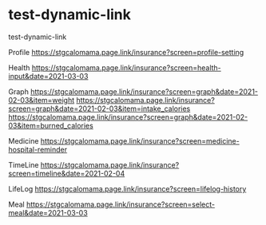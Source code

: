 # test-dynamic-link
test-dynamic-link


Profile
https://stgcalomama.page.link/insurance?screen=profile-setting

Health
https://stgcalomama.page.link/insurance?screen=health-input&date=2021-03-03

Graph
https://stgcalomama.page.link/insurance?screen=graph&date=2021-02-03&item=weight
https://stgcalomama.page.link/insurance?screen=graph&date=2021-02-03&item=intake_calories
https://stgcalomama.page.link/insurance?screen=graph&date=2021-02-03&item=burned_calories

Medicine
https://stgcalomama.page.link/insurance?screen=medicine-hospital-reminder

TimeLine
https://stgcalomama.page.link/insurance?screen=timeline&date=2021-02-04

LifeLog
https://stgcalomama.page.link/insurance?screen=lifelog-history

Meal
https://stgcalomama.page.link/insurance?screen=select-meal&date=2021-03-03
